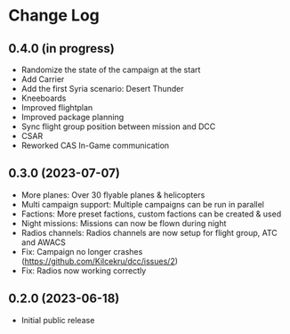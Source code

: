 # Change Log

## 0.4.0 (in progress)

- Randomize the state of the campaign at the start
- Add Carrier
- Add the first Syria scenario: Desert Thunder
- Kneeboards
- Improved flightplan
- Improved package planning
- Sync flight group position between mission and DCC
- CSAR
- Reworked CAS In-Game communication

## 0.3.0 (2023-07-07)

- More planes: Over 30 flyable planes & helicopters
- Multi campaign support: Multiple campaigns can be run in parallel
- Factions: More preset factions, custom factions can be created & used
- Night missions: Missions can now be flown during night
- Radios channels: Radios channels are now setup for flight group, ATC and AWACS
- Fix: Campaign no longer crashes (https://github.com/Kilcekru/dcc/issues/2)
- Fix: Radios now working correctly

## 0.2.0 (2023-06-18)

- Initial public release
